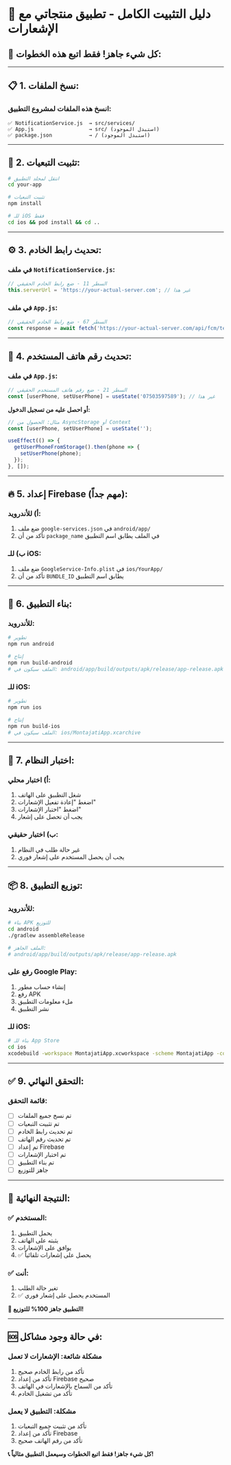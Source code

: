 # 📱 دليل التثبيت الكامل - تطبيق منتجاتي مع الإشعارات

## 🎯 **كل شيء جاهز! فقط اتبع هذه الخطوات:**

---

## **📋 1. نسخ الملفات:**

### **انسخ هذه الملفات لمشروع التطبيق:**
```
✅ NotificationService.js  → src/services/
✅ App.js                  → src/ (استبدل الموجود)
✅ package.json            → / (استبدل الموجود)
```

---

## **🔧 2. تثبيت التبعيات:**

```bash
# انتقل لمجلد التطبيق
cd your-app

# تثبيت التبعيات
npm install

# للـ iOS فقط
cd ios && pod install && cd ..
```

---

## **⚙️ 3. تحديث رابط الخادم:**

### **في ملف `NotificationService.js`:**
```javascript
// السطر 11 - ضع رابط الخادم الحقيقي
this.serverUrl = 'https://your-actual-server.com'; // غير هذا
```

### **في ملف `App.js`:**
```javascript
// السطر 67 - ضع رابط الخادم الحقيقي
const response = await fetch('https://your-actual-server.com/api/fcm/test-notification', {
```

---

## **📱 4. تحديث رقم هاتف المستخدم:**

### **في ملف `App.js`:**
```javascript
// السطر 21 - ضع رقم هاتف المستخدم الحقيقي
const [userPhone, setUserPhone] = useState('07503597589'); // غير هذا
```

**أو احصل عليه من تسجيل الدخول:**
```javascript
// مثال: الحصول من AsyncStorage أو Context
const [userPhone, setUserPhone] = useState('');

useEffect(() => {
  getUserPhoneFromStorage().then(phone => {
    setUserPhone(phone);
  });
}, []);
```

---

## **🔥 5. إعداد Firebase (مهم جداً):**

### **أ) للأندرويد:**
1. ضع ملف `google-services.json` في `android/app/`
2. تأكد من أن `package_name` في الملف يطابق اسم التطبيق

### **ب) للـ iOS:**
1. ضع ملف `GoogleService-Info.plist` في `ios/YourApp/`
2. تأكد من أن `BUNDLE_ID` يطابق اسم التطبيق

---

## **🚀 6. بناء التطبيق:**

### **للأندرويد:**
```bash
# تطوير
npm run android

# إنتاج
npm run build-android
# الملف سيكون في: android/app/build/outputs/apk/release/app-release.apk
```

### **للـ iOS:**
```bash
# تطوير
npm run ios

# إنتاج
npm run build-ios
# الملف سيكون في: ios/MontajatiApp.xcarchive
```

---

## **🧪 7. اختبار النظام:**

### **أ) اختبار محلي:**
1. شغل التطبيق على الهاتف
2. اضغط "إعادة تفعيل الإشعارات"
3. اضغط "اختبار الإشعارات"
4. يجب أن تحصل على إشعار

### **ب) اختبار حقيقي:**
1. غير حالة طلب في النظام
2. يجب أن يحصل المستخدم على إشعار فوري

---

## **📦 8. توزيع التطبيق:**

### **للأندرويد:**
```bash
# بناء APK للتوزيع
cd android
./gradlew assembleRelease

# الملف الجاهز:
# android/app/build/outputs/apk/release/app-release.apk
```

### **رفع على Google Play:**
1. إنشاء حساب مطور
2. رفع APK
3. ملء معلومات التطبيق
4. نشر التطبيق

### **للـ iOS:**
```bash
# بناء للـ App Store
cd ios
xcodebuild -workspace MontajatiApp.xcworkspace -scheme MontajatiApp -configuration Release archive
```

---

## **✅ 9. التحقق النهائي:**

### **قائمة التحقق:**
- [ ] تم نسخ جميع الملفات
- [ ] تم تثبيت التبعيات
- [ ] تم تحديث رابط الخادم
- [ ] تم تحديث رقم الهاتف
- [ ] تم إعداد Firebase
- [ ] تم اختبار الإشعارات
- [ ] تم بناء التطبيق
- [ ] جاهز للتوزيع

---

## **🎉 النتيجة النهائية:**

### **✅ المستخدم:**
1. يحمل التطبيق
2. يثبته على الهاتف
3. يوافق على الإشعارات
4. ✅ يحصل على إشعارات تلقائياً

### **✅ أنت:**
1. تغير حالة الطلب
2. ✅ المستخدم يحصل على إشعار فوري

**💯 التطبيق جاهز 100% للتوزيع!**

---

## **🆘 في حالة وجود مشاكل:**

### **مشكلة شائعة: الإشعارات لا تعمل**
1. تأكد من رابط الخادم صحيح
2. تأكد من إعداد Firebase صحيح
3. تأكد من السماح بالإشعارات في الهاتف
4. تأكد من تشغيل الخادم

### **مشكلة: التطبيق لا يعمل**
1. تأكد من تثبيت جميع التبعيات
2. تأكد من إعداد Firebase
3. تأكد من رقم الهاتف صحيح

**📞 كل شيء جاهز! فقط اتبع الخطوات وسيعمل التطبيق مثالياً!**
